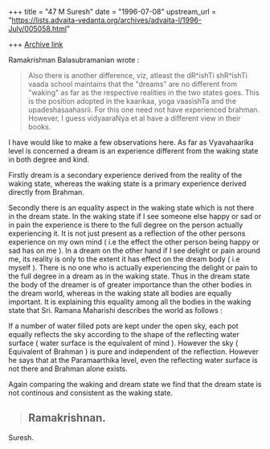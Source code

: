 +++
title = "47 M Suresh"
date = "1996-07-08"
upstream_url = "https://lists.advaita-vedanta.org/archives/advaita-l/1996-July/005058.html"

+++
[Archive link](https://lists.advaita-vedanta.org/archives/advaita-l/1996-July/005058.html)

Ramakrishnan Balasubramanian <rbalasub at ECN.PURDUE.EDU> wrote :

> Also there is another difference, viz, atleast the dR^ishTi shR^ishTi vaada
> school maintains that the "dreams" are no different from "waking" as far as
> the respective realities in the two states goes. This is the position adopted
> in the kaarikaa, yoga vaasishTa and the upadeshasaahasrii. For this one need
> not have experienced brahman. However, I guess vidyaaraNya et al have a
> different view in their books.

  I  have would like to make a  few  observations  here.  As far  as
  Vyavahaarika  level  is concerned a  dream is an  experience different
  from the waking  state in both degree and kind.

  Firstly dream is a secondary experience derived from the reality of the
  waking state, whereas the waking state is a primary experience derived
  directly from Brahman.

  Secondly there  is an equality  aspect in the  waking state which  is not
  there in  the dream  state.  In the waking  state if  I see  someone else
  happy or sad or in pain the experience is there to the full degree on the
  person actually experiencing  it.  It is not just present as a reflection
  of the other persons experience on my own mind ( i.e the effect the other
  person being happy or sad has on me ).  In a dream on the other hand if I
  see delight or pain  around me,  its reality is only to the extent it has
  effect on the dream body ( i.e myself ).  There is no one who is actually
  experiencing the delight or pain to the  full degree in a dream as in the
  waking state.  Thus in  the dream  state the  body of  the dreamer  is of
  greater importance than  the other bodies in the dream world,  whereas in
  the waking state all bodies are equally important.  It is explaining this
  equality  among all  the  bodies in  the waking  state  that Sri.  Ramana
  Maharishi describes the world as follows :

  If a number  of water filled pots  are kept under the open sky,  each pot
  equally reflects the  sky according to the shape of  the reflecting water
  surface  ( water surface is the equivalent   of  mind ).   However  the
  sky  ( Equivalent  of Brahman )  is pure  and independent  of the
  reflection.  However he says that at the Paramaarthika level, even the
  reflecting water surface is not there and Brahman alone exists.

  Again comparing the  waking and dream state we find  that the dream state
  is not continous and consistent as the waking state.


> Ramakrishnan.
> --

Suresh.

